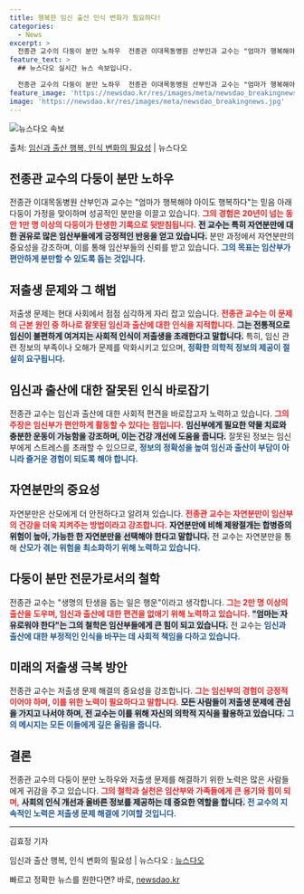 ```yaml
---
title: 행복한 임신 출산 인식 변화가 필요하다!
categories:
  - News
excerpt: >
  전종관 교수의 다둥이 분만 노하우  전종관 이대목동병원 산부인과 교수는 "엄마가 행복해야 아이도 행복하다"는…
feature_text: >
  ## 뉴스다오 실시간 뉴스 속보입니다.

  전종관 교수의 다둥이 분만 노하우  전종관 이대목동병원 산부인과 교수는 "엄마가 행복해야 아이도 행복하다"는…
feature_image: 'https://newsdao.kr/res/images/meta/newsdao_breakingnews.jpg'
image: 'https://newsdao.kr/res/images/meta/newsdao_breakingnews.jpg'
---
```


![뉴스다오 속보](https://newsdao.kr/res/images/meta/newsdao_breakingnews.jpg)

<p>출처: <a href="https://newsdao.kr/4925" rel="dofollow">임신과 출산 행복, 인식 변화의 필요성</a> | 뉴스다오</p>

<h2 data-ke-size="size26">전종관 교수의 다둥이 분만 노하우</h2>

<p data-ke-size="size16"></p>전종관 이대목동병원 산부인과 교수는 "엄마가 행복해야 아이도 행복하다"는 믿음 아래 다둥이 가정을 맞이하며 성공적인 분만을 이끌고 있습니다. <b><span style="color: #ee2323;">그의 경험은 20년이 넘는 동안 1만 명 이상의 다둥이가 탄생한 기록으로 뒷받침됩니다.</span></b> <b><span style="background-color: #21538527;">전 교수는 특히 자연분만에 대한 권유로 많은 임산부들에게 긍정적인 반응을 얻고 있습니다.</span></b> 분만 과정에서 자연분만의 중요성을 강조하며, 이를 통해 임산부들의 신뢰를 받고 있습니다. <b><span style="color: #1a5490;">그의 목표는 임산부가 편안하게 분만할 수 있도록 돕는 것입니다.</span></b> 

<p data-ke-size="size16"></p>

<h2 data-ke-size="size26">저출생 문제와 그 해법</h2>

<p data-ke-size="size16"></p>저출생 문제는 현대 사회에서 점점 심각하게 자리 잡고 있습니다. <b><span style="color: #ee2323;">전종관 교수는 이 문제의 근본 원인 중 하나로 잘못된 임신과 출산에 대한 인식을 지적합니다.</span></b> <b><span style="background-color: #21538527;">그는 전통적으로 임신이 불편하게 여겨지는 사회적 인식이 저출생을 초래한다고 말합니다.</span></b> 특히, 임신 관련 정보의 부족이나 오해가 문제를 악화시키고 있으며, <b><span style="color: #1a5490;">정확한 의학적 정보의 제공이 절실히 요구됩니다.</span></b>

<p data-ke-size="size16"></p>

<h2 data-ke-size="size26">임신과 출산에 대한 잘못된 인식 바로잡기</h2>

<p data-ke-size="size16"></p>전종관 교수는 임신과 출산에 대한 사회적 편견을 바로잡고자 노력하고 있습니다. <b><span style="color: #ee2323;">그의 주장은 임신부가 편안하게 활동할 수 있다는 점입니다.</span></b> <b><span style="background-color: #21538527;">임신부에게 필요한 약물 치료와 충분한 운동이 가능함을 강조하며, 이는 건강 개선에 도움을 줍니다.</span></b> 잘못된 정보는 임신부에게 스트레스를 초래할 수 있으므로, <b><span style="color: #1a5490;">정보의 정확성을 높여 임신과 출산이 부담이 아니라 즐거운 경험이 되도록 해야 합니다.</span></b>

<p data-ke-size="size16"></p>

<h2 data-ke-size="size26">자연분만의 중요성</h2>

<p data-ke-size="size16"></p>자연분만은 산모에게 더 안전하다고 알려져 있습니다. <b><span style="color: #ee2323;">전종관 교수는 자연분만이 임산부의 건강을 더욱 지켜주는 방법이라고 강조합니다.</span></b> <b><span style="background-color: #21538527;">자연분만에 비해 제왕절개는 합병증의 위험이 높아, 가능한 한 자연분만을 선택해야 한다고 말합니다.</span></b> 전 교수는 자연분만을 통해 <b><span style="color: #1a5490;">산모가 겪는 위험을 최소화하기 위해 노력하고 있습니다.</span></b>

<p data-ke-size="size16"></p>

<h2 data-ke-size="size26">다둥이 분만 전문가로서의 철학</h2>

<p data-ke-size="size16"></p>전종관 교수는 "생명의 탄생을 돕는 일은 행운"이라고 생각합니다. <b><span style="color: #ee2323;">그는 2만 명 이상의 출산을 도우며, 임신과 출산에 대한 편견을 없애기 위해 노력하고 있습니다.</span></b> <b><span style="background-color: #21538527;">"엄마는 자유로워야 한다"는 그의 철학은 임산부들에게 큰 힘이 되고 있습니다.</span></b> 전 교수는 <b><span style="color: #1a5490;">임신과 출산에 대한 부정적인 인식을 바꾸는 데 사회적 책임을 다하고 있습니다.</span></b>

<p data-ke-size="size16"></p>

<h2 data-ke-size="size26">미래의 저출생 극복 방안</h2>

<p data-ke-size="size16"></p>전종관 교수는 저출생 문제 해결의 중요성을 강조합니다. <b><span style="color: #ee2323;">그는 임신부의 경험이 긍정적이어야 하며, 이를 위한 노력이 필요하다고 말합니다.</span></b> <b><span style="background-color: #21538527;">모든 사람들이 저출생 문제에 관심을 가지고 나서야 하며, 전 교수는 이를 위해 자신의 의학적 지식을 활용하고 있습니다.</span></b> <b><span style="color: #1a5490;">그의 메시지는 모든 이들에게 깊은 울림을 줍니다.</span></b>

<p data-ke-size="size16"></p>

<h2 data-ke-size="size26">결론</h2>

<p data-ke-size="size16"></p>전종관 교수의 다둥이 분만 노하우와 저출생 문제를 해결하기 위한 노력은 많은 사람들에게 귀감을 주고 있습니다. <b><span style="color: #ee2323;">그의 철학과 실천은 임산부와 가족들에게 큰 용기와 힘이 되며,</span></b> <b><span style="background-color: #21538527;">사회의 인식 개선과 올바른 정보를 제공하는 데 중요한 역할을 합니다.</span></b> <b><span style="color: #1a5490;">전 교수의 지속적인 노력은 저출생 문제 해결에 기여할 것입니다.</span></b>

<hr>

<p data-ke-size="size16">김효정 기자</p>
<p data-ke-size="size16">임신과 출산 행복, 인식 변화의 필요성 | 뉴스다오  : <a href="https://newsdao.kr/4925" target="_blank">뉴스다오</a></p> 

빠르고 정확한 뉴스를 원한다면? 바로, <a href="https://newsdao.kr" rel="dofollow">newsdao.kr</a>


